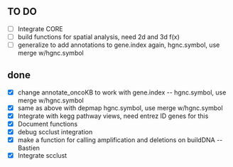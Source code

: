 ## TO DO

- [ ] Integrate CORE
- [ ] build functions for spatial analysis, need 2d and 3d f(x)
- [ ] generalize to add annotations to gene.index again, hgnc.symbol, use merge w/hgnc.symbol

## done

- [x] change annotate_oncoKB to work with gene.index -- hgnc.symbol, use merge w/hgnc.symbol
- [x] same as above with depmap hgnc.symbol, use merge w/hgnc.symbol
- [x] Integrate with kegg pathway views, need entrez ID genes for this
- [X] Document functions
- [x] debug scclust integration
- [x] make a function for calling amplification and deletions on buildDNA -- Bastien
- [x] Integrate scclust 
